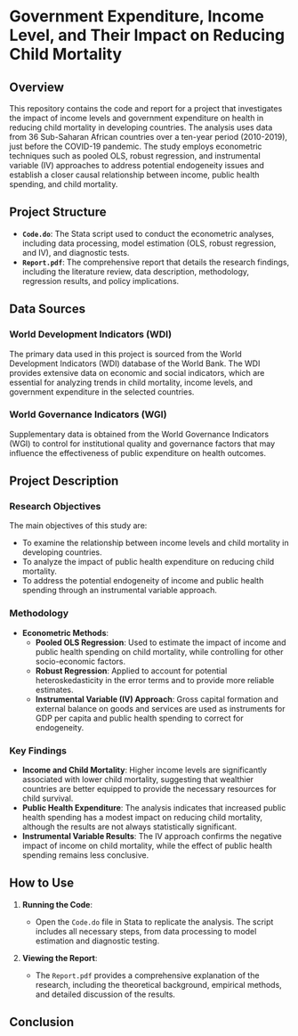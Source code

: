 

# Government Expenditure, Income Level, and Their Impact on Reducing Child Mortality

## Overview

This repository contains the code and report for a project that investigates the impact of income levels and government expenditure on health in reducing child mortality in developing countries. The analysis uses data from 36 Sub-Saharan African countries over a ten-year period (2010-2019), just before the COVID-19 pandemic. The study employs econometric techniques such as pooled OLS, robust regression, and instrumental variable (IV) approaches to address potential endogeneity issues and establish a closer causal relationship between income, public health spending, and child mortality.

## Project Structure

- **`Code.do`**: The Stata script used to conduct the econometric analyses, including data processing, model estimation (OLS, robust regression, and IV), and diagnostic tests.
- **`Report.pdf`**: The comprehensive report that details the research findings, including the literature review, data description, methodology, regression results, and policy implications.

## Data Sources

### World Development Indicators (WDI)
The primary data used in this project is sourced from the World Development Indicators (WDI) database of the World Bank. The WDI provides extensive data on economic and social indicators, which are essential for analyzing trends in child mortality, income levels, and government expenditure in the selected countries.

### World Governance Indicators (WGI)
Supplementary data is obtained from the World Governance Indicators (WGI) to control for institutional quality and governance factors that may influence the effectiveness of public expenditure on health outcomes.

## Project Description

### Research Objectives

The main objectives of this study are:
- To examine the relationship between income levels and child mortality in developing countries.
- To analyze the impact of public health expenditure on reducing child mortality.
- To address the potential endogeneity of income and public health spending through an instrumental variable approach.

### Methodology

- **Econometric Methods**:
  - **Pooled OLS Regression**: Used to estimate the impact of income and public health spending on child mortality, while controlling for other socio-economic factors.
  - **Robust Regression**: Applied to account for potential heteroskedasticity in the error terms and to provide more reliable estimates.
  - **Instrumental Variable (IV) Approach**: Gross capital formation and external balance on goods and services are used as instruments for GDP per capita and public health spending to correct for endogeneity.

### Key Findings

- **Income and Child Mortality**: Higher income levels are significantly associated with lower child mortality, suggesting that wealthier countries are better equipped to provide the necessary resources for child survival.
- **Public Health Expenditure**: The analysis indicates that increased public health spending has a modest impact on reducing child mortality, although the results are not always statistically significant.
- **Instrumental Variable Results**: The IV approach confirms the negative impact of income on child mortality, while the effect of public health spending remains less conclusive.

## How to Use

1. **Running the Code**:
   - Open the `Code.do` file in Stata to replicate the analysis. The script includes all necessary steps, from data processing to model estimation and diagnostic testing.

2. **Viewing the Report**:
   - The `Report.pdf` provides a comprehensive explanation of the research, including the theoretical background, empirical methods, and detailed discussion of the results.

## Conclusion

